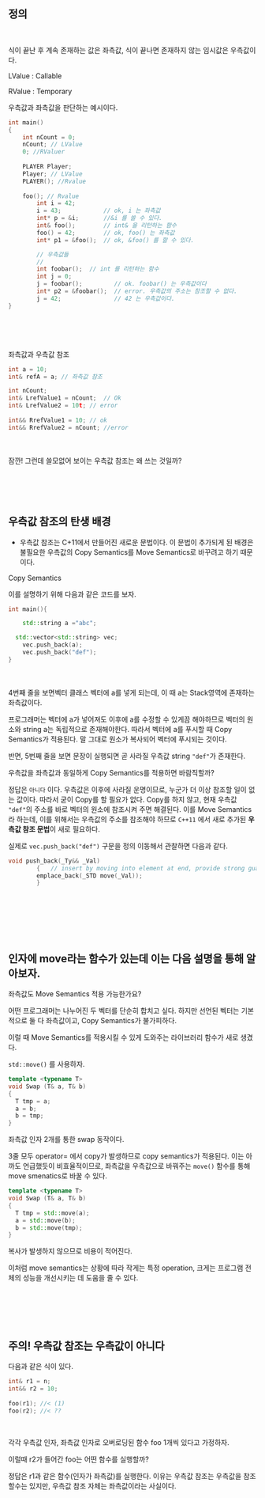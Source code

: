 
## 정의
<br/>

식이 끝난 후 계속 존재하는 값은 좌측값, 식이 끝나면 존재하지 않는 임시값은 우측값이다.

LValue : Callable

RValue : Temporary

우측값과 좌측값을 판단하는 예시이다.

```cpp
int main()
{
    int nCount = 0;
    nCount; // LValue
    0; //RValuer
 
    PLAYER Player;
    Player; // LValue
    PLAYER(); //Rvalue
 
    foo(); // Rvalue
		int i = 42;
		i = 43;            // ok, i 는 좌측값
		int* p = &i;       //&i 를 쓸 수 있다.
		int& foo();        // int& 을 리턴하는 함수
		foo() = 42;        // ok, foo() 는 좌측값
		int* p1 = &foo();  // ok, &foo() 를 할 수 있다.

		// 우측값들
		//
		int foobar();  // int 를 리턴하는 함수
		int j = 0;
		j = foobar();         // ok. foobar() 는 우측값이다
		int* p2 = &foobar();  // error. 우측값의 주소는 참조할 수 없다.
		j = 42;               // 42 는 우측값이다.
}

```
<br/><br/><br/>

좌측값과 우측값 참조


```cpp
int a = 10;
int& refA = a; // 좌측값 참조

int nCount;
int& LrefValue1 = nCount;  // Ok
int& LrefValue2 = 10t; // error
 
int&& RrefValue1 = 10; // ok
int&& RrefValue2 = nCount; //error

```

<br/><br/>
잠깐! 그런데 쓸모없어 보이는 우측값 참조는 왜 쓰는 것일까?
<br/><br/><br/><br/><br/>

## 우측값 참조의 탄생 배경

- 우측값 참조는 C+11에서 만들어진 새로운 문법이다. 이 문법이 추가되게 된 배경은 불필요한 우측값의 Copy Semantics를 Move Semantics로 바꾸려고 하기 때문이다.

Copy Semantics<br/>

이를 설명하기 위해 다음과 같은 코드를 보자.

```cpp
int main(){

	std::string a ="abc";

  std::vector<std::string> vec;
	vec.push_back(a);
	vec.push_back("def");
}
```

<br/><br/>
4번째 줄을 보면벡터 클래스 벡터에 a를 넣게 되는데, 이 때 a는 Stack영역에 존재하는 좌측값이다. <br/>

프로그래머는 벡터에 a가 넣어져도 이후에 a를 수정할 수 있게끔 해야하므로 벡터의 원소와 string a는 독립적으로 존재해야한다. 따라서 벡터에 a를 푸시할 때 Copy Semantics가 적용된다. 말 그대로 원소가 복사되어 벡터에 푸시되는 것이다.<br/>

반면, 5번째 줄을 보면 문장이 실행되면 곧 사라질 우측값 string `"def"`가 존재한다.<br/>

우측값을 좌측값과 동일하게 Copy Semantics를 적용하면 바람직할까?<br/>

정답은 `아니다` 이다. 우측값은 이후에 사라질 운명이므로, 누군가 더 이상 참조할 일이 없는 값이다. 따라서 굳이 Copy를 할 필요가 없다. Copy를 하지 않고, 현재 우측값 `"def"`의 주소를 바로 벡터의 원소에 참조시켜 주면 해결된다. 이를 Move Semantics라 하는데, 이를 위해서는 우측값의 주소를 참조해야 하므로  `C++11`  에서 새로 추가된 **우측값 참조 문법**이 새로 필요하다.<br/>


실제로 `vec.push_back("def")`  구문을 정의 이동해서 관찰하면 다음과 같다.<br/>

```cpp
void push_back(_Ty&& _Val)
		{	// insert by moving into element at end, provide strong guarantee
		emplace_back(_STD move(_Val));
		}
```
<br/><br/><br/><br/><br/>

## 인자에 move라는 함수가 있는데 이는 다음 설명을 통해 알아보자.

좌측값도 Move Semantics 적용 가능한가요?

어떤 프로그래머는 나누어진 두 벡터를 단순히 합치고 싶다. 하지만 선언된 벡터는 기본적으로 둘 다 좌측값이고, Copy Semantics가 불가피하다. 

이럴 때 Move Semantics를 적용시킬 수 있게 도와주는 라이브러리 함수가 새로 생겼다.

`std::move()` 를 사용하자.


```cpp
template <typename T>
void Swap (T& a, T& b)
{
  T tmp = a;
  a = b;
  b = tmp;
}

```

좌측값 인자 2개를 통한 swap 동작이다. 

3줄 모두 operator= 에서 copy가 발생하므로 copy semantics가 적용된다. 이는 아까도 언급했듯이 비효율적이므로, 좌측값을 우측값으로 바꿔주는 `move()` 함수를 통해 move smenatics로 바꿀 수 있다.<br/>

```cpp
template <typename T>
void Swap (T& a, T& b)
{
  T tmp = std::move(a);
  a = std::move(b);    
  b = std::move(tmp);
}

```

복사가 발생하지 않으므로 비용이 적어진다.

이처럼 move semantics는 상황에 따라 작게는 특정 operation, 크게는 프로그램 전체의 성능을 개선시키는 데 도움을 줄 수 있다.

<br/><br/><br/><br/>

## 주의! 우측값 참조는 우측값이 아니다

다음과 같은 식이 있다.

```cpp
int& r1 = n;
int&& r2 = 10;
 
foo(r1); //< (1)
foo(r2); //< ??
```
<br/>

각각 우측값 인자, 좌측값 인자로 오버로딩된 함수 foo 1개씩 있다고 가정하자. 

이럴때 r2가 들어간 foo는 어떤 함수를 실행할까?

정답은 r1과 같은 함수(인자가 좌측값)를 실행한다. 이유는 우측값 참조는 우측값을 참조할수는 있지만, 우측값 참조 자체는 좌측값이라는 사실이다.
